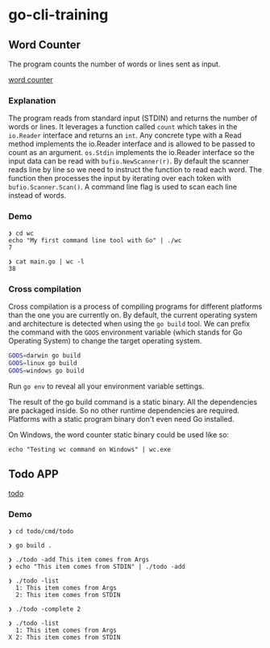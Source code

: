 # go-cli-training

## Word Counter

The program counts the number of words or lines sent as input.

[word counter](https://github.com/ivorscott/go-cli-training/tree/master/wc)

### Explanation

The program reads from standard input (STDIN) and returns the number of words or lines. It leverages a function called `count` which takes in the `io.Reader` interface and returns an `int`. Any concrete type with a Read method implements the io.Reader interface and is allowed to be passed to count as an argument. `os.Stdin` implements the io.Reader interface so the input data can be read with `bufio.NewScanner(r)`. By default the scanner reads line by line so we need to instruct the function to read each word. The function then processes the input by iterating over each token with `bufio.Scanner.Scan()`. A command line flag is used to scan each line instead of words.

### Demo

```
❯ cd wc
echo "My first command line tool with Go" | ./wc
7

❯ cat main.go | wc -l
38
```

### Cross compilation

Cross compilation is a process of compiling programs for different platforms than the one you are currently on. By default, the current operating system and architecture is detected when using the `go build` tool. We can prefix the command with the `GOOS` environment variable (which stands for Go Operating System) to change the target operating system.

```bash
GOOS=darwin go build
GOOS=linux go build
GOOS=windows go build
```

Run `go env` to reveal all your environment variable settings.

The result of the go build command is a static binary. All the dependencies are packaged inside. So no other runtime dependencies are required. Platforms with a static program binary don't even need Go installed.

On Windows, the word counter static binary could be used like so:

`echo "Testing wc command on Windows" | wc.exe`

## Todo APP

[todo](https://github.com/ivorscott/go-cli-training/tree/master/todo)

### Demo

```
❯ cd todo/cmd/todo

❯ go build .

❯ ./todo -add This item comes from Args
❯ echo "This item comes from STDIN" | ./todo -add

❯ ./todo -list
  1: This item comes from Args
  2: This item comes from STDIN

❯ ./todo -complete 2

❯ ./todo -list
  1: This item comes from Args
X 2: This item comes from STDIN
```
